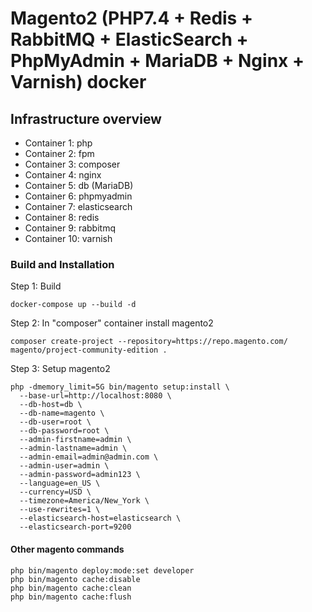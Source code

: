 # Magento2 (PHP7.4 + Redis + RabbitMQ + ElasticSearch + PhpMyAdmin + MariaDB + Nginx + Varnish) docker

## Infrastructure overview
* Container 1: php
* Container 2: fpm
* Container 3: composer
* Container 4: nginx
* Container 5: db (MariaDB)
* Container 6: phpmyadmin
* Container 7: elasticsearch
* Container 8: redis
* Container 9: rabbitmq
* Container 10: varnish

### Build and Installation
Step 1: Build
```
docker-compose up --build -d
```
Step 2: In "composer" container install magento2
```
composer create-project --repository=https://repo.magento.com/ magento/project-community-edition .
```
Step 3: Setup magento2
```
php -dmemory_limit=5G bin/magento setup:install \
  --base-url=http://localhost:8080 \
  --db-host=db \
  --db-name=magento \
  --db-user=root \
  --db-password=root \
  --admin-firstname=admin \
  --admin-lastname=admin \
  --admin-email=admin@admin.com \
  --admin-user=admin \
  --admin-password=admin123 \
  --language=en_US \
  --currency=USD \
  --timezone=America/New_York \
  --use-rewrites=1 \
  --elasticsearch-host=elasticsearch \
  --elasticsearch-port=9200
```
#### Other magento commands
```
php bin/magento deploy:mode:set developer
php bin/magento cache:disable
php bin/magento cache:clean
php bin/magento cache:flush
```